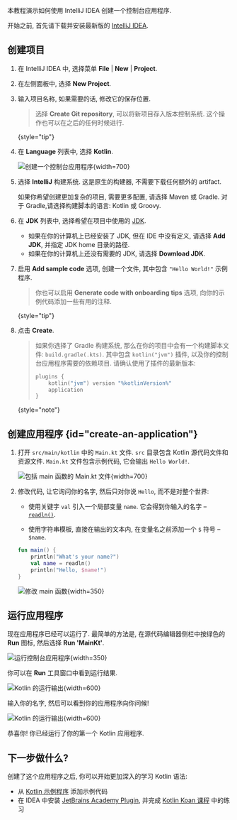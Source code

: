 [//]: # (title: Kotlin/JVM 入门)

本教程演示如何使用 IntelliJ IDEA 创建一个控制台应用程序.

开始之前, 首先请下载并安装最新版的 [IntelliJ IDEA](https://www.jetbrains.com/idea/download/index.html).

## 创建项目

1. 在 IntelliJ IDEA 中, 选择菜单 **File** | **New** | **Project**.
2. 在左侧面板中, 选择 **New Project**.
3. 输入项目名称, 如果需要的话, 修改它的保存位置.

   > 选择 **Create Git repository**, 可以将新项目存入版本控制系统. 这个操作也可以在之后的任何时候进行.
   >
   {style="tip"}

4. 在 **Language** 列表中, 选择 **Kotlin**.

   ![创建一个控制台应用程序](jvm-new-project.png){width=700}

5. 选择 **IntelliJ** 构建系统. 这是原生的构建器, 不需要下载任何额外的 artifact.

   如果你希望创建更加复杂的项目, 需要更多配置, 请选择 Maven 或 Gradle.
   对于 Gradle,请选择构建脚本的语言: Kotlin 或 Groovy.
6. 在 **JDK** 列表中, 选择希望在项目中使用的 [JDK](https://www.oracle.com/java/technologies/downloads/).
   * 如果在你的计算机上已经安装了 JDK, 但在 IDE 中没有定义, 请选择 **Add JDK**, 并指定 JDK home 目录的路径.
   * 如果在你的计算机上还没有需要的 JDK, 请选择 **Download JDK**.

7. 启用 **Add sample code** 选项, 创建一个文件, 其中包含 `"Hello World!"` 示例程序.

   > 你也可以启用 **Generate code with onboarding tips** 选项, 向你的示例代码添加一些有用的注释.
   >
   {style="tip"}

8. 点击 **Create**.

    > 如果你选择了 Gradle 构建系统, 那么在你的项目中会有一个构建脚本文件: `build.gradle(.kts)`.
    > 其中包含 `kotlin("jvm")` 插件, 以及你的控制台应用程序需要的依赖项目. 请确认使用了插件的最新版本:
    >
    > ```kotlin
    > plugins {
    >     kotlin("jvm") version "%kotlinVersion%"
    >     application
    > }
    > ```
    >
    {style="note"}

## 创建应用程序 {id="create-an-application"}

1. 打开 `src/main/kotlin` 中的 `Main.kt` 文件.
   `src` 目录包含 Kotlin 源代码文件和资源文件. `Main.kt` 文件包含示例代码, 它会输出 `Hello World!`.

   ![包括 main 函数的 Main.kt 文件](jvm-main-kt-initial.png){width=700}

2. 修改代码, 让它询问你的名字, 然后只对你说 `Hello`, 而不是对整个世界:

   * 使用关键字 `val` 引入一个局部变量 `name`.
     它会得到你输入的名字 – [`readln()`](https://kotlinlang.org/api/latest/jvm/stdlib/kotlin.io/readln.html).

   * 使用字符串模板, 直接在输出的文本内, 在变量名之前添加一个 `$` 符号 – `$name`.

   ```kotlin
   fun main() {
       println("What's your name?")
       val name = readln()
       println("Hello, $name!")
   }
   ```

   ![修改 main 函数](jvm-main-kt-updated.png){width=350}

## 运行应用程序

现在应用程序已经可以运行了. 最简单的方法是, 在源代码编辑器侧栏中按绿色的 **Run** 图标, 然后选择 **Run 'MainKt'**.

![运行控制台应用程序](jvm-run-app.png){width=350}

你可以在 **Run** 工具窗口中看到运行结果.

![Kotlin 的运行输出](jvm-output-1.png){width=600}

输入你的名字, 然后可以看到你的应用程序向你问候!

![Kotlin 的运行输出](jvm-output-2.png){width=600}

恭喜你! 你已经运行了你的第一个 Kotlin 应用程序.

## 下一步做什么?

创建了这个应用程序之后, 你可以开始更加深入的学习 Kotlin 语法:

* 从 [Kotlin 示例程序](https://play.kotlinlang.org/byExample/overview) 添加示例代码
* 在 IDEA 中安装 [JetBrains Academy Plugin](https://plugins.jetbrains.com/plugin/10081-jetbrains-academy),
  并完成
  [Kotlin Koan 课程](https://plugins.jetbrains.com/plugin/10081-jetbrains-academy/docs/learner-start-guide.html?section=Kotlin%20Koans)
  中的练习

